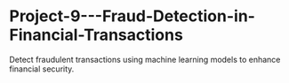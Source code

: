 # Project-9---Fraud-Detection-in-Financial-Transactions
Detect fraudulent transactions using machine learning models to enhance financial security.
